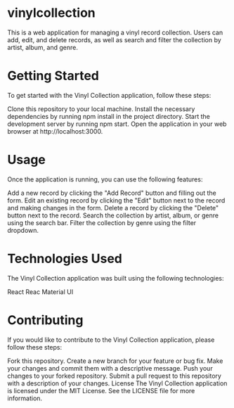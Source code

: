 # vinylcollection

This is a web application for managing a vinyl record collection. Users can add, edit, and delete records, as well as search and filter the collection by artist, album, and genre.

# Getting Started
To get started with the Vinyl Collection application, follow these steps:

Clone this repository to your local machine.
Install the necessary dependencies by running npm install in the project directory.
Start the development server by running npm start.
Open the application in your web browser at http://localhost:3000.

# Usage
Once the application is running, you can use the following features:

Add a new record by clicking the "Add Record" button and filling out the form.
Edit an existing record by clicking the "Edit" button next to the record and making changes in the form.
Delete a record by clicking the "Delete" button next to the record.
Search the collection by artist, album, or genre using the search bar.
Filter the collection by genre using the filter dropdown.

# Technologies Used

The Vinyl Collection application was built using the following technologies:

React
Reac
Material UI

# Contributing
If you would like to contribute to the Vinyl Collection application, please follow these steps:

Fork this repository.
Create a new branch for your feature or bug fix.
Make your changes and commit them with a descriptive message.
Push your changes to your forked repository.
Submit a pull request to this repository with a description of your changes.
License
The Vinyl Collection application is licensed under the MIT License. See the LICENSE file for more information.
